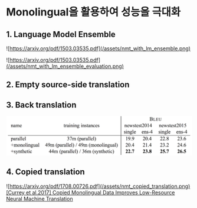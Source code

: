 # Monolingual을 활용하여 성능을 극대화

## 1. Language Model Ensemble

![https://arxiv.org/pdf/1503.03535.pdf](/assets/nmt_with_lm_ensemble.png)

![https://arxiv.org/pdf/1503.03535.pdf](/assets/nmt_with_lm_ensemble_evaluation.png)

## 2. Empty source-side translation

## 3. Back translation

![](/assets/nmt_back_translation.png)

## 4. Copied translation

![https://arxiv.org/pdf/1708.00726.pdf](/assets/nmt_copied_translation.png)
[\[Currey et al.2017\] Copied Monolingual Data Improves Low-Resource Neural Machine
Translation](https://kheafield.com/papers/edinburgh/copy_paper.pdf)